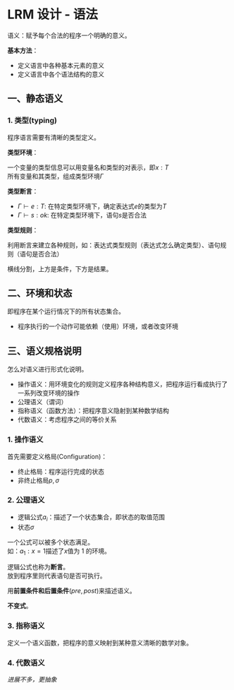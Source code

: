 # LRM 设计 - 语法

语义：赋予每个合法的程序一个明确的意义。

**基本方法**：

* 定义语言中各种基本元素的意义
* 定义语言中各个语法结构的意义

## 一、静态语义

### 1. 类型(typing)

程序语言需要有清晰的类型定义。

**类型环境**：

一个变量的类型信息可以用变量名和类型的对表示，即$x: T$  
所有变量和其类型，组成类型环境$\Gamma$

**类型断言**：

* $\Gamma \vdash e:T$: 在特定类型环境下，确定表达式$e$的类型为$T$
* $\Gamma \vdash s:ok$: 在特定类型环境下，语句$s$是否合法

**类型规则**：

利用断言来建立各种规则，如：表达式类型规则（表达式怎么确定类型）、语句规则（语句是否合法）

横线分割，上方是条件，下方是结果。

## 二、环境和状态

即程序在某个运行情况下的所有状态集合。

* 程序执行的一个动作可能依赖（使用）环境，或者改变环境

## 三、语义规格说明

怎么对语义进行形式化说明。

* 操作语义：用环境变化的规则定义程序各种结构意义，把程序运行看成执行了一系列改变环境的操作
* 公理语义（谓词）
* 指称语义（函数方法）：把程序意义隐射到某种数学结构
* 代数语义：考虑程序之间的等价关系

### 1. 操作语义

首先需要定义格局(Configuration)：

* 终止格局：程序运行完成的状态
* 非终止格局$p,\sigma$

### 2. 公理语义

* 逻辑公式$a_i$：描述了一个状态集合，即状态的取值范围
* 状态$\sigma$

一个公式可以被多个状态满足。  
如：$a_1: x=1$描述了$x$值为 1 的环境。

逻辑公式也称为**断言**。  
放到程序里则代表语句是否可执行。

用**前置条件和后置条件**$(pre,post)$来描述语义。

**不变式**。

### 3. 指称语义

定义一个语义函数，把程序的意义映射到某种意义清晰的数学对象。

### 4. 代数语义

*进展不多，更抽象*

